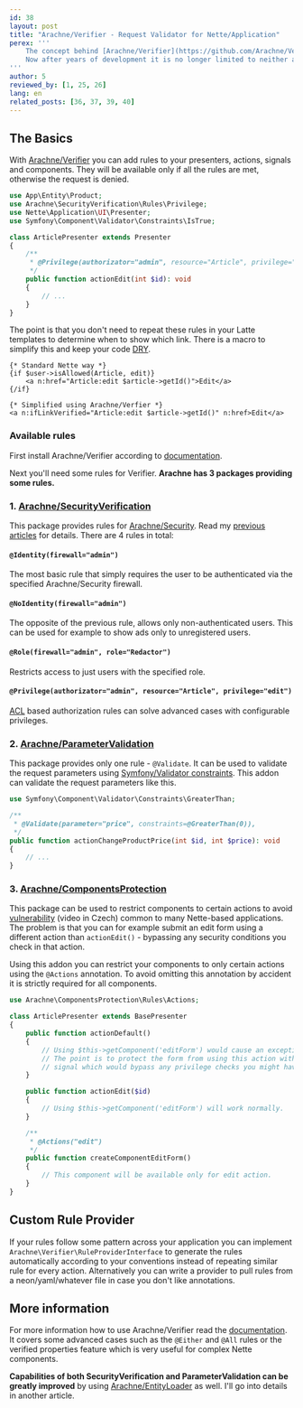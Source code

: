 ```yaml
---
id: 38
layout: post
title: "Arachne/Verifier - Request Validator for Nette/Application"
perex: '''
    The concept behind [Arachne/Verifier](https://github.com/Arachne/Verifier) was originally meant to solve annotations-based authorization for [Nette/Application](https://github.com/nette/application).
    Now after years of development it is no longer limited to neither annotations nor authorization making it a very powerful tool for your security layer.
'''
author: 5
reviewed_by: [1, 25, 26]
lang: en
related_posts: [36, 37, 39, 40]
---
```


## The Basics

With [Arachne/Verifier](https://github.com/Arachne/Verifier) you can add rules to your presenters, actions, signals and components. They will be available only if all the rules are met, otherwise the request is denied.

```php
use App\Entity\Product;
use Arachne\SecurityVerification\Rules\Privilege;
use Nette\Application\UI\Presenter;
use Symfony\Component\Validator\Constraints\IsTrue;

class ArticlePresenter extends Presenter
{
    /**
     * @Privilege(authorizator="admin", resource="Article", privilege="edit")
     */
    public function actionEdit(int $id): void
    {
        // ...
    }
}
```

The point is that you don't need to repeat these rules in your Latte templates to determine when to show which link. There is a macro to simplify this and keep your code [DRY](https://en.wikipedia.org/wiki/Don%27t_repeat_yourself).

```
{* Standard Nette way *}
{if $user->isAllowed(Article, edit)}
    <a n:href="Article:edit $article->getId()">Edit</a>
{/if}

{* Simplified using Arachne/Verfier *}
<a n:ifLinkVerified="Article:edit $article->getId()" n:href>Edit</a>
```


### Available rules

First install Arachne/Verifier according to [documentation](https://github.com/Arachne/Verifier/blob/master/docs/index.md).

Next you'll need some rules for Verifier. **Arachne has 3 packages providing some rules.**


### 1. [Arachne/SecurityVerification](https://github.com/Arachne/SecurityVerification)

This package provides rules for [Arachne/Security](https://github.com/Arachne/Security). Read my [previous](/blog/2017/08/14/arachne-security-separate-authentication-and-session-refresh) [articles](/blog/2017/08/21/arachne-security-simplified-authorizator-and-fixed-acl-callbacks) for details. There are 4 rules in total:

#### `@Identity(firewall="admin")`

The most basic rule that simply requires the user to be authenticated via the specified Arachne/Security firewall.

#### `@NoIdentity(firewall="admin")`

The opposite of the previous rule, allows only non-authenticated users. This can be used for example to show ads only to unregistered users.

#### `@Role(firewall="admin", role="Redactor")`

Restricts access to just users with the specified role.

#### `@Privilege(authorizator="admin", resource="Article", privilege="edit")`

[ACL](https://doc.nette.org/en/2.4/access-control#toc-permission-acl) based authorization rules can solve advanced cases with configurable privileges.


### 2. [Arachne/ParameterValidation](https://github.com/Arachne/ParameterValidation)

This package provides only one rule - `@Validate`. It can be used to validate the request parameters using [Symfony/Validator constraints](http://symfony.com/doc/current/validation.html#constraints). This addon can validate the request parameters like this.

```php
use Symfony\Component\Validator\Constraints\GreaterThan;

/**
 * @Validate(parameter="price", constraints=@GreaterThan(0)),
 */
public function actionChangeProductPrice(int $id, int $price): void
{
    // ...
}
```


### 3. [Arachne/ComponentsProtection](https://github.com/Arachne/ComponentsProtection)

This package can be used to restrict components to certain actions to avoid [vulnerability](http://www.youtube.com/watch?v=ivDl8g0NEwg&t=57m4s) (video in Czech) common to many Nette-based applications. The problem is that you can for example submit an edit form using a different action than `actionEdit()` - bypassing any security conditions you check in that action.

Using this addon you can restrict your components to only certain actions using the `@Actions` annotation. To avoid omitting this annotation by accident it is strictly required for all components.

```php
use Arachne\ComponentsProtection\Rules\Actions;

class ArticlePresenter extends BasePresenter
{
    public function actionDefault()
    {
        // Using $this->getComponent('editForm') would cause an exception.
        // The point is to protect the form from using this action with an editForm-submit
        // signal which would bypass any privilege checks you might have in actionEdit.
    }

    public function actionEdit($id)
    {
        // Using $this->getComponent('editForm') will work normally.
    }

    /**
     * @Actions("edit")
     */
    public function createComponentEditForm()
    {
        // This component will be available only for edit action.
    }
}
```


## Custom Rule Provider

If your rules follow some pattern across your application you can implement `Arachne\Verifier\RuleProviderInterface` to generate the rules automatically according to your conventions instead of repeating similar rule for every action. Alternatively you can write a provider to pull rules from a neon/yaml/whatever file in case you don't like annotations.


## More information

For more information how to use Arachne/Verifier read the [documentation](https://github.com/Arachne/Verifier/blob/master/docs/index.md#usage). It covers some advanced cases such as the `@Either` and `@All` rules or the verified properties feature which is very useful for complex Nette components.

**Capabilities of both SecurityVerification and ParameterValidation can be greatly improved** by using [Arachne/EntityLoader](https://github.com/Arachne/EntityLoader) as well. I'll go into details in another article.
